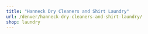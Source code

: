 ```yaml
---
title: "Hanneck Dry Cleaners and Shirt Laundry"
url: /denver/hanneck-dry-cleaners-and-shirt-laundry/
shop: laundry
---
```

